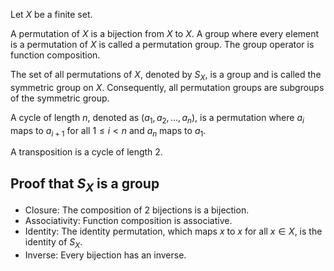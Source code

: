 Let $X$ be a finite set.

A permutation of $X$ is a bijection from $X$ to $X$.
A group where every element is a permutation of $X$ is called a permutation group.
The group operator is function composition.

The set of all permutations of $X$, denoted by $S_X$, is a group and is called the symmetric group on $X$.
Consequently, all permutation groups are subgroups of the symmetric group.

A cycle of length $n$, denoted as $(a_1, a_2, \ldots, a_n)$, is a permutation where
$a_i$ maps to $a_{i+1}$ for all $1 \le i < n$ and $a_n$ maps to $a_1$.

A transposition is a cycle of length 2.

## Proof that $S_X$ is a group

* Closure: The composition of 2 bijections is a bijection.
* Associativity: Function composition is associative.
* Identity: The identity permutation, which maps $x$ to $x$ for all $x \in X$, is the identity of $S_X$.
* Inverse: Every bijection has an inverse.

